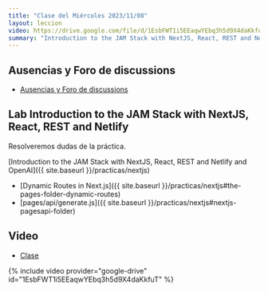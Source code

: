 ```yaml
---
title: "Clase del Miércoles 2023/11/08"
layout: leccion
video: https://drive.google.com/file/d/1EsbFWT1i5EEaqwYEbq3h5d9X4daKkfuT/view?usp=sharing
summary: "Introduction to the JAM Stack with NextJS, React, REST and Netlify"
---
```



## Ausencias y Foro de discussions

* <a href="https://github.com/orgs/ULL-ESIT-DMSI-2324/discussions" target="_blank">Ausencias y Foro de discussions</a>


## Lab Introduction to the JAM Stack with NextJS, React, REST and Netlify

Resolveremos dudas de la práctica.

[Introduction to the JAM Stack with NextJS, React, REST and Netlify and OpenAI]({{ site.baseurl }}/practicas/nextjs)

* [Dynamic Routes in Next.js]({{ site.baseurl }}/practicas/nextjs#the-pages-folder-dynamic-routes)
* [pages/api/generate.js]({{ site.baseurl }}/practicas/nextjs#nextjs-pagesapi-folder)

## Video 

* <a href="{{page.video}}">Clase</a>

{% include video provider="google-drive" id="1EsbFWT1i5EEaqwYEbq3h5d9X4daKkfuT" %}
